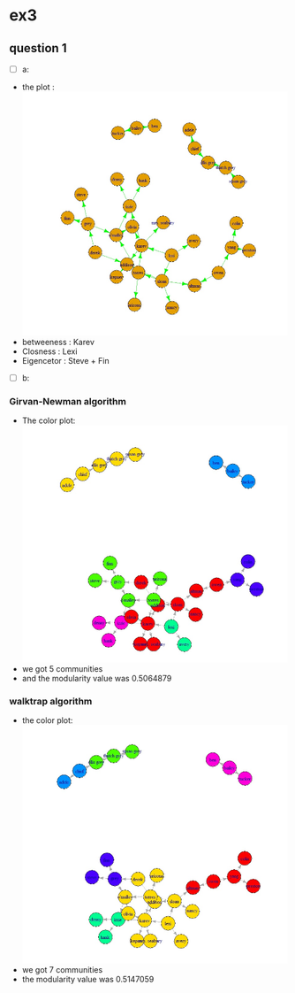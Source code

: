 # ex3
## question 1
- [ ] a: 
- the plot :
![alt tag](EX3.jpg)
- betweeness :  Karev
- Closness : Lexi
- Eigencetor : Steve + Fin

- [ ] b:

### Girvan-Newman algorithm

- The color plot:
![alt tag](3.jpg)
- we got 5 communities
- and the modularity value was 0.5064879

### walktrap algorithm

- the color plot:
![alt tag](4.jpg)
- we got 7 communities
- the modularity value was 0.5147059
